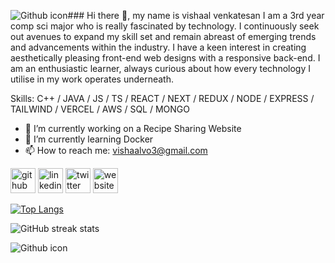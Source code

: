 ![Github icon](https://github.com/VishaalVenkatesan/VishaalVenkatesan/assets/107533383/e05585ee-cf5c-4aed-8574-8b025fbb9605)### Hi there 👋,   my name is vishaal venkatesan
I am a 3rd year comp sci major who is really fascinated by technology. I continuously seek out avenues to expand my skill set and remain abreast of emerging trends and advancements within the industry. I have a keen interest in creating aesthetically pleasing front-end web designs with a responsive back-end. I am an enthusiastic learner, always curious about how every technology I utilise in my work operates underneath.

Skills: C++ / JAVA / JS / TS / REACT / NEXT / REDUX / NODE / EXPRESS / TAILWIND / VERCEL / AWS / SQL / MONGO

- 🔭 I’m currently working on a Recipe Sharing Website 
- 🌱 I’m currently learning Docker 
- 📫 How to reach me: vishaalvo3@gmail.com 

[<img src='[https://icons8.com/icon/12598/github](https://github.com/VishaalVenkatesan/VishaalVenkatesan/assets/107533383/9e1a717f-b7f4-4739-906a-93edb7840fe2)' alt='github' height='40'>](https://github.com/VishaalVenkatesan) [<img src='https://cdn.jsdelivr.net/npm/simple-icons@3.0.1/icons/linkedin.svg' alt='linkedin' height='40'>](https://www.linkedin.com/in/https://www.linkedin.com/in/vishaalvenkatesan/)  [<img src='https://cdn.jsdelivr.net/npm/simple-icons@3.0.1/icons/twitter.svg' alt='twitter' height='40'>](https://twitter.com/https://twitter.com/vishaalvenki)  [<img src='https://cdn.jsdelivr.net/npm/simple-icons@3.0.1/icons/icloud.svg' alt='website' height='40'>](https://www.vishaalvenkatesan.engineer/)  

[![Top Langs](https://github-readme-stats.vercel.app/api/top-langs/?username=VishaalVenkatesan)](https://github.com/anuraghazra/github-readme-stats)

![GitHub streak stats](https://streak-stats.demolab.com/?user=VishaalVenkatesan)  



![Github icon](https://github.com/VishaalVenkatesan/VishaalVenkatesan/assets/107533383/eaadcb4f-392b-43e4-9e3f-2a5fe5b82e5a)
